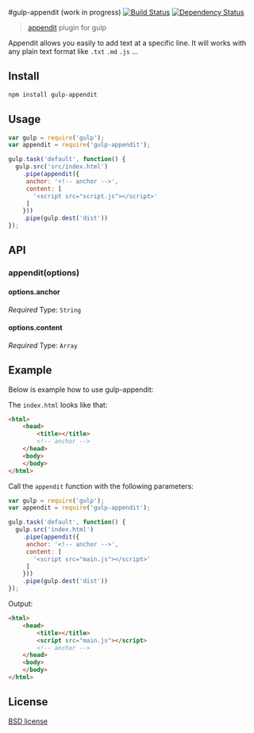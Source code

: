 #gulp-appendit (work in progress) [![Build Status](https://travis-ci.org/stefanbuck/gulp-appendit.png?branch=master)](https://travis-ci.org/stefanbuck/gulp-appendit) [![Dependency Status](https://david-dm.org/stefanbuck/gulp-appendit.png?theme=shields.io)](https://david-dm.org/stefanbuck/gulp-appendit)

> [appendit](https://github.com/stefanbuck/appendit) plugin for gulp

Appendit allows you easily to add text at a specific line. It will works with any plain text format like ```.txt``` ```.md``` ```.js``` ...


## Install

```bash
npm install gulp-appendit
```


## Usage

```js
var gulp = require('gulp');
var appendit = require('gulp-appendit');

gulp.task('default', function() {
  gulp.src('src/index.html')
    .pipe(appendit({
     anchor: '<!-- anchor -->',
     content: [
       '<script src="script.js"></script>'
     ]
    }))
    .pipe(gulp.dest('dist'))
});
```


## API

### appendit(options)

#### options.anchor

*Required*
Type: `String`

#### options.content

*Required*
Type: `Array`


## Example

Below is example how to use gulp-appendit:

The ```index.html``` looks like that:

```html
<html>
	<head>
		<title></title>
		<!-- anchor -->
	</head>
	<body>
	</body>
</html>
```
Call the ```appendit``` function with the following parameters:

```js
var gulp = require('gulp');
var appendit = require('gulp-appendit');

gulp.task('default', function() {
  gulp.src('index.html')
    .pipe(appendit({
     anchor: '<!-- anchor -->',
     content: [
       '<script src="main.js"></script>'
     ]
    }))
    .pipe(gulp.dest('dist'))
});
```

Output:

```html
<html>
	<head>
		<title></title>
		<script src="main.js"></script>
		<!-- anchor -->
	</head>
	<body>
	</body>
</html>
```

## License

[BSD license](http://opensource.org/licenses/bsd-license.php)
